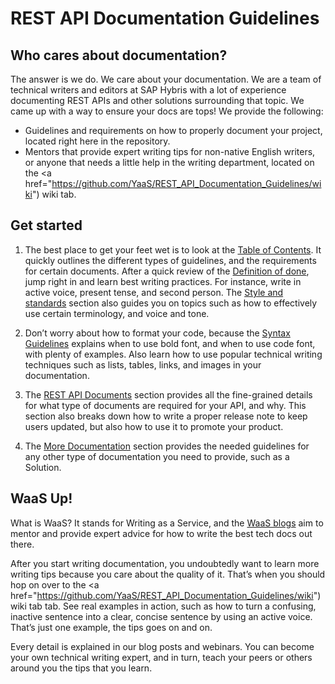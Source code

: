 # REST API Documentation Guidelines

## Who cares about documentation?
The answer is we do. We care about your documentation. We are a team of technical writers and editors at SAP Hybris with a lot of experience documenting REST APIs and other solutions surrounding that topic. We came up with a way to ensure your docs are tops! We provide the following:

* Guidelines and requirements on how to properly document your project, located right here in the repository.
* Mentors that provide expert writing tips for non-native English writers, or anyone that needs a little help in the writing department, located on the <a href="https://github.com/YaaS/REST_API_Documentation_Guidelines/wiki") wiki</a> tab.

## Get started
1. The best place to get your feet wet is to look at the [Table of Contents](001_Table_of_Contents.html.md#table-of-contents). It quickly outlines the different types of guidelines, and the requirements for certain documents. After a quick review of the [Definition of done](010_About_Style_And_Standards.html.md#definition-of-done), jump right in and learn best writing practices. For instance, write in active voice, present tense, and second person. The [Style and standards](010_About_Style_And_Standards.html.md#style-and-standards) section also guides you on topics such as how to effectively use certain terminology, and voice and tone.

2. Don’t worry about how to format your code, because the [Syntax Guidelines](020_Syntax_Guidelines.html.md) explains when to use bold font, and when to use code font, with plenty of examples. Also learn how to use popular technical writing techniques such as lists, tables, links, and images in your documentation.

3. The [REST API Documents](030_REST_API_Documents.html.md) section provides all the fine-grained details for what type of documents are required for your API, and why. This section also breaks down how to write a proper release note to keep users updated, but also how to use it to promote your product.

4. The [More Documentation](040_More_Documentation.html.md) section provides the needed guidelines for any other type of documentation you need to provide, such as a Solution.  

## WaaS Up!
What is WaaS? It stands for Writing as a Service, and the <a href="https://github.com/YaaS/REST_API_Documentation_Guidelines/wiki/001-Table-of-Contents"> WaaS blogs</a> aim to mentor and provide expert advice for how to write the best tech docs out there.

After you start writing documentation, you undoubtedly want to learn more writing tips because you care about the quality of it. That’s when you should hop on over to the <a href="https://github.com/YaaS/REST_API_Documentation_Guidelines/wiki") wiki</a> tab tab. See real examples in action, such as how to turn a confusing, inactive sentence into a clear, concise sentence by using an active voice. That’s just one example, the tips goes on and on.

Every detail is explained in our blog posts and webinars. You can become your own technical writing expert, and in turn, teach your peers or others around you the tips that you learn.
